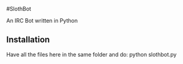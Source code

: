 #SlothBot

An IRC Bot written in Python


Installation
--------------
Have all the files here in the same folder and do:
python slothbot.py

